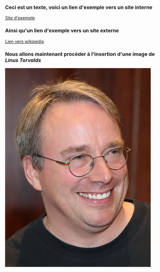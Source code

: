 ### Ceci est un texte, voici un lien d'exemple vers un site interne
<a href="https://abderzah.github.io/Introduction-GIT/tp5/exemple/exemple.html">Site d'exemple</a>

### Ainsi qu'un lien d'exemple vers un site externe
<a href="https://en.wikipedia.org/wiki/Linus_Torvalds">Lien vers wikipedia</a>

### Nous allons maintenant procéder à l'insertion d'une image de *Linus Torvalds*
![Image de Linus Torvalds](/.images/linus.jpeg "Linus Torvalds") 